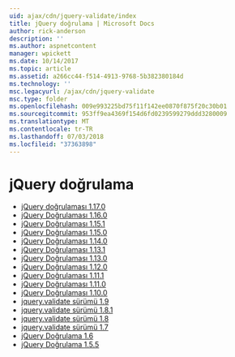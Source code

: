 ```yaml
---
uid: ajax/cdn/jquery-validate/index
title: jQuery doğrulama | Microsoft Docs
author: rick-anderson
description: ''
ms.author: aspnetcontent
manager: wpickett
ms.date: 10/14/2017
ms.topic: article
ms.assetid: a266cc44-f514-4913-9768-5b382380184d
ms.technology: ''
msc.legacyurl: /ajax/cdn/jquery-validate
msc.type: folder
ms.openlocfilehash: 009e993225bd75f11f142ee0870f875f20c30b01
ms.sourcegitcommit: 953ff9ea4369f154d6fd0239599279ddd3280009
ms.translationtype: MT
ms.contentlocale: tr-TR
ms.lasthandoff: 07/03/2018
ms.locfileid: "37363898"
---
```

<a name="jquery-validate"></a>jQuery doğrulama
====================
- [jQuery doğrulaması 1.17.0](cdnjqueryvalidate1170.md)
- [jQuery Doğrulaması 1.16.0](cdnjqueryvalidate1160.md)
- [jQuery Doğrulaması 1.15.1](cdnjqueryvalidate1151.md)
- [jQuery Doğrulaması 1.15.0](cdnjqueryvalidate1150.md)
- [jQuery Doğrulaması 1.14.0](cdnjqueryvalidate1140.md)
- [jQuery Doğrulaması 1.13.1](cdnjqueryvalidate1131.md)
- [jQuery Doğrulaması 1.13.0](cdnjqueryvalidate1130.md)
- [jQuery Doğrulaması 1.12.0](cdnjqueryvalidate1120.md)
- [jQuery Doğrulaması 1.11.1](cdnjqueryvalidate1111.md)
- [jQuery Doğrulaması 1.11.0](cdnjqueryvalidate111.md)
- [jQuery Doğrulaması 1.10.0](cdnjqueryvalidate110.md)
- [jquery.validate sürümü 1.9](cdnjqueryvalidate19.md)
- [jquery.validate sürümü 1.8.1](cdnjqueryvalidate181.md)
- [jquery.validate sürümü 1.8](cdnjqueryvalidate18.md)
- [jquery.validate sürümü 1.7](cdnjqueryvalidate17.md)
- [jQuery Doğrulama 1.6](cdnjqueryvalidate16.md)
- [jQuery Doğrulama 1.5.5](cdnjqueryvalidate155.md)
